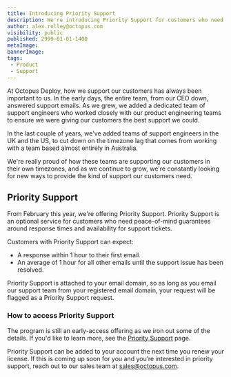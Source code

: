 ```yaml
---
title: Introducing Priority Support
description: We're introducing Priority Support for customers who need guaranteed support turn-around times from Octopus Deploy.
author: alex.rolley@octopus.com
visibility: public
published: 2999-01-01-1400
metaImage: 
bannerImage: 
tags:
 - Product
 - Support
---
```


At Octopus Deploy, how we support our customers has always been important to us. In the early days, the entire team, from our CEO down, answered support emails. As we grew, we added a dedicated team of support engineers who worked closely with our product engineering teams to ensure we were giving our customers the best support we could.

In the last couple of years, we've added teams of support engineers in the UK and the US, to cut down on the timezone lag that comes from working with a team based almost entirely in Australia.

We're really proud of how these teams are supporting our customers in their own timezones, and as we continue to grow, we're constantly looking for new ways to provide the kind of support our customers need.

## Priority Support 

From February this year, we're offering Priority Support. Priority Support is an optional service for customers who need peace-of-mind guarantees around response times and availability for support tickets.

Customers with Priority Support can expect: 
- A response within 1 hour to their first email.
- An average of 1 hour for all other emails until the support issue has been resolved. 

Priority Support is attached to your email domain, so as long as you email our support team from your registered email domain, your request will be flagged as a Priority Support request.

### How to access Priority Support

The program is still an early-access offering as we iron out some of the details. If you'd like to learn more, see the [Priority Support](https://octopus.com/priority-support) page. 

Priority Support can be added to your account the next time you renew your license. If this is coming up soon for you and you’re interested in priority support, reach out to our sales team at sales@octopus.com.

